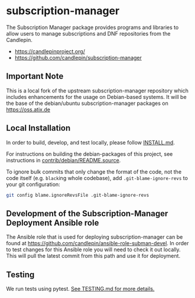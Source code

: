 subscription-manager
====================

The Subscription Manager package provides programs and libraries
to allow users to manage subscriptions and DNF repositories
from the Candlepin.

 - https://candlepinproject.org/
 - https://github.com/candlepin/subscription-manager

Important Note
--------------

This is a local fork of the upstream subscription-manager repository which includes enhancements for the usage on Debian-based systems.
It will be the base of the debian/ubuntu subscription-manager packages on https://oss.atix.de

Local Installation
------------------

In order to build, develop, and test locally, please follow
[INSTALL.md](INSTALL.md).

For instructions on building the debian-packages of this project, see instructions in [contrib/debian/README.source](contrib/debian/README.source).

To ignore bulk commits that only change the format of the code, not the code
itself (e.g. `black`ing whole codebase), add `.git-blame-ignore-revs` to your
git configuration:

```bash
git config blame.ignoreRevsFile .git-blame-ignore-revs
```

Development of the Subscription-Manager Deployment Ansible role
---------------------------------------------------------------
The Ansible role that is used for deploying subscription-manager can be found at 
https://github.com/candlepin/ansible-role-subman-devel. In order to test 
changes for this Ansible role you will need to check it out locally. 
This will pull the latest commit from this path and use it for deployment. 

Testing
-------
We run tests using pytest. [See TESTING.md for more details.](./TESTING.md)
